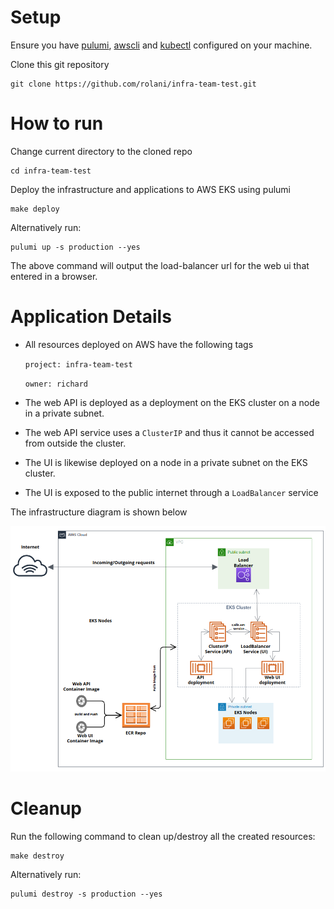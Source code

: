 # Setup

Ensure you have [pulumi](https://www.pulumi.com/docs/clouds/aws/get-started/begin/), [awscli](https://docs.aws.amazon.com/cli/latest/userguide/getting-started-install.html) and [kubectl](https://docs.aws.amazon.com/eks/latest/userguide/install-kubectl.html) configured on your machine.

Clone this git repository 
```
git clone https://github.com/rolani/infra-team-test.git
```

# How to run
Change current directory to the cloned repo
```
cd infra-team-test
```
Deploy the infrastructure and applications to AWS EKS using pulumi
```
make deploy
```
Alternatively run:
```
pulumi up -s production --yes
```
The above command will output the load-balancer url for the web ui that entered in a browser.

# Application Details

- All resources deployed on AWS have the following tags

  `project: infra-team-test`

  `owner: richard`
- The web API is deployed as a deployment on the EKS cluster on a node in a private subnet. 
- The web API service uses a `ClusterIP` and thus it cannot be accessed from outside the cluster.
- The UI is likewise deployed on a node in a private subnet on the EKS cluster.
- The UI is exposed to the public internet through a `LoadBalancer` service

The infrastructure diagram is shown below

 ![architecture diagram](/diagram/intra-team-test.png)

# Cleanup

Run the following command to clean up/destroy all the created resources:
```
make destroy
```
Alternatively run:
```
pulumi destroy -s production --yes
```